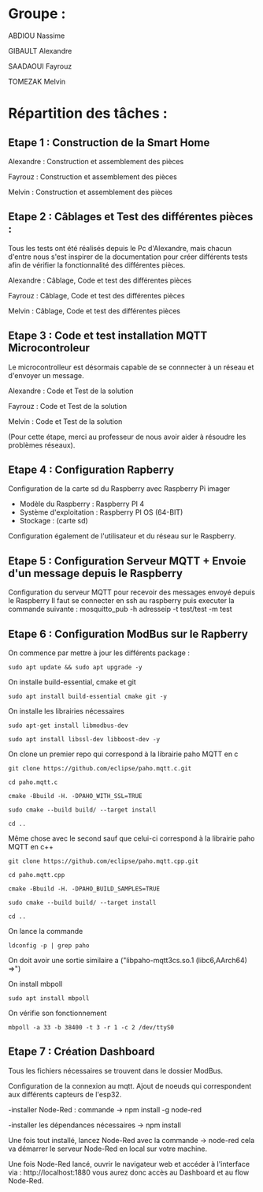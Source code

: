 # Groupe : 
 ABDIOU Nassime

 GIBAULT Alexandre
 
 SAADAOUI Fayrouz
 
 TOMEZAK Melvin
# Répartition des tâches :

## Etape 1 : Construction de la Smart Home

Alexandre : Construction et assemblement des pièces

Fayrouz : Construction et assemblement des pièces

Melvin : Construction et assemblement des pièces

## Etape 2 : Câblages et Test des différentes pièces :

Tous les tests ont été réalisés depuis le Pc d'Alexandre, mais chacun d'entre nous s'est inspirer de la documentation pour créer différents tests afin de vérifier la fonctionnalité des différentes pièces.

Alexandre : Câblage, Code et test des différentes pièces

Fayrouz : Câblage, Code et test des différentes pièces

Melvin : Câblage, Code et test des différentes pièces

## Etape 3 : Code et test installation MQTT Microcontroleur 

Le microcontrolleur est désormais capable de se connnecter à un réseau et d'envoyer un message.

Alexandre : Code et Test de la solution

Fayrouz : Code et Test de la solution

Melvin : Code et Test de la solution

(Pour cette étape, merci au professeur de nous avoir aider à résoudre les problèmes réseaux).

## Etape 4 : Configuration Rapberry 

Configuration de la carte sd du Raspberry avec Raspberry Pi imager 
- Modèle du Raspberry : Raspberry PI 4
- Système d'exploitation : Raspberry PI OS (64-BIT)
- Stockage : (carte sd)

Configuration également de l'utilisateur et du réseau sur le Raspberry.

## Etape 5 : Configuration Serveur MQTT + Envoie d'un message depuis le Raspberry

Configuration du serveur MQTT pour recevoir des messages envoyé depuis le Raspberry 
Il faut se connecter en ssh au raspberry puis executer la commande suivante :
mosquitto_pub -h adresseip -t test/test -m test

## Etape 6 : Configuration ModBus sur le Rapberry 

On commence par mettre à jour les différents package :

`sudo apt update && sudo apt upgrade -y`

On installe build-essential, cmake et git

`sudo apt install build-essential cmake git -y`

On installe les librairies nécessaires

`sudo apt-get install libmodbus-dev`

`sudo apt install libssl-dev libboost-dev -y`

On clone un premier repo qui correspond à la librairie paho MQTT en c

`git clone https://github.com/eclipse/paho.mqtt.c.git`

`cd paho.mqtt.c`

`cmake -Bbuild -H. -DPAHO_WITH_SSL=TRUE`

`sudo cmake --build build/ --target install`

`cd ..`

Même chose avec le second sauf que celui-ci correspond à la librairie paho MQTT en c++

`git clone https://github.com/eclipse/paho.mqtt.cpp.git`

`cd paho.mqtt.cpp`

`cmake -Bbuild -H. -DPAHO_BUILD_SAMPLES=TRUE`

`sudo cmake --build build/ --target install`

`cd ..`

On lance la commande 

`ldconfig -p | grep paho`

On doit avoir une sortie similaire a ("libpaho-mqtt3cs.so.1 (libc6,AArch64) =>")

On install mbpoll

`sudo apt install mbpoll`

On vérifie son fonctionnement 

`mbpoll -a 33 -b 38400 -t 3 -r 1 -c 2 /dev/ttyS0`

## Etape 7 : Création Dashboard

Tous les fichiers nécessaires se trouvent dans le dossier ModBus.

Configuration de la connexion au mqtt.
Ajout de noeuds qui correspondent aux différents capteurs de l'esp32.

-installer Node-Red : commande -> npm install -g node-red 

-installer les dépendances nécessaires -> npm install

Une fois tout installé, lancez Node-Red avec la commande -> node-red
cela va démarrer le serveur Node-Red en local sur votre machine. 

Une fois Node-Red lancé, ouvrir le navigateur web et accéder à l'interface via : http://localhost:1880
vous aurez donc accès au Dashboard et au flow Node-Red. 
